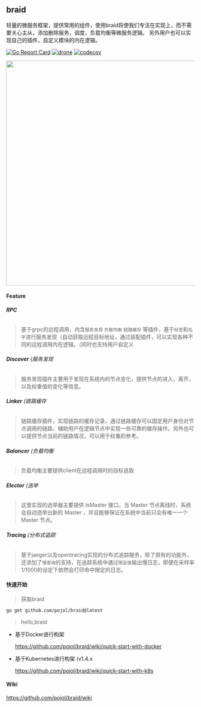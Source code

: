 ## braid
轻量的微服务框架，提供常用的组件，使用braid将使我们专注在实现上，而不需要关心主从，添加删除服务，调度，负载均衡等微服务逻辑。
另外用户也可以实现自己的插件，自定义模块的内在逻辑。

[![Go Report Card](https://goreportcard.com/badge/github.com/pojol/braid)](https://goreportcard.com/report/github.com/pojol/braid)
[![drone](http://123.207.198.57:8001/api/badges/pojol/braid/status.svg?branch=develop)](dev)
[![codecov](https://codecov.io/gh/pojol/braid/branch/master/graph/badge.svg)](https://codecov.io/gh/pojol/braid)

<img src="https://i.postimg.cc/B6b6CMjM/image.png" width="600">


#### Feature

###### **RPC**
> 基于grpc的远程调用，内含`服务发现` `负载均衡` `链路缓存` 等插件，基于`标签`和`名字`进行服务发现（自动获取远程目标地址，通过装配插件，可以实现各种不同的远程调用内在逻辑。（同时也支持用户自定义

###### **Discover** (服务发现
> 服务发现插件主要用于发现在系统内的节点变化，提供节点的进入，离开，以及权重值的变化等信息。

###### **Linker** (链路缓存
> 链路缓存插件，实现链路的缓存记录，通过链路缓存可以固定用户身份对节点调用的链路，辅助用户在逻辑节点中实现一些可靠的缓存操作。另外也可以提供节点当前的链路情况，可以用于权重的参考。

###### **Balancer** (负载均衡
> 负载均衡主要提供client在远程调用时的目标选取

###### **Elector** (选举
> 这里实现的选举器主要提供 IsMaster 接口，当 Master 节点离线时，系统会自动选举出新的 Master ，并且能够保证在系统中当前只会有唯一一个 Master 节点。

###### **Tracing** (分布式追踪
> 基于jaeger以及opentracing实现的分布式追踪服务，除了原有的功能外，还添加了`慢查询`的支持，在追踪系统中通过`限定值`输出慢日志，即便在采样率1/1000的设定下依然会打印命中限定的日志。



#### 快速开始

> 获取braid

```bash
go get github.com/pojol/braid@latest
```

> hello,braid

* 基于Docker进行构架

  https://github.com/pojol/braid/wiki/quick-start-with-docker

* 基于Kubernetes进行构架 (v1.4.x

  https://github.com/pojol/braid/wiki/quick-start-with-k8s



#### Wiki
https://github.com/pojol/braid/wiki
